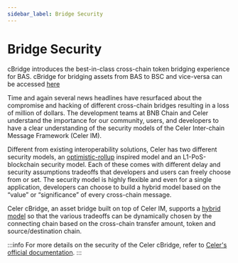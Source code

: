 ```yaml
---
sidebar_label: Bridge Security
---
```

# Bridge Security 

cBridge introduces the best-in-class cross-chain token bridging experience for BAS. cBridge for bridging assets from BAS to BSC and vice-versa can be accessed [here](https://test-bas-bridge.celer.network/#/transfer) 

Time and again several news headlines have resurfaced about the compromise and hacking of different cross-chain bridges resulting in a loss of million of dollars. The development teams at BNB Chain and Celer understand the importance for our community, users, and developers to have a clear understanding of the security models of the Celer Inter-chain Message Framework (Celer IM). 

Different from existing interoperability solutions, Celer has two different security models, an [optimistic-rollup](https://cbridge-docs.celer.network/introduction/cbridge-security#optimistic-rollup-style-security-model) inspired model and an L1-PoS-blockchain security model. Each of these comes with different delay and security assumptions tradeoffs that developers and users can freely choose from or set. The security model is highly flexible and even for a single application, developers can choose to build a hybrid model based on the “value” or “significance” of every cross-chain message.

Celer cBridge, an asset bridge built on top of Celer IM, supports a [hybrid model](https://cbridge-docs.celer.network/introduction/cbridge-security#hybrid-model-is-available) so that the various tradeoffs can be dynamically chosen by the connecting chain based on the cross-chain transfer amount, token and source/destination chain. 

:::info
For more details on the security of the Celer cBridge, refer to [Celer's official documentation](https://cbridge-docs.celer.network/introduction/cbridge-security).
:::
